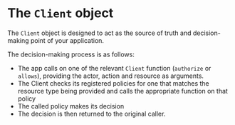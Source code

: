 # The `Client` object

The `Client` object is designed to act as the source of truth and decision-making point of your application.

The decision-making process is as follows:
  - The app calls on one of the relevant `Client` function (`authorize` or `allows`), providing the actor, action and resource as arguments.
  - The Client checks its registered policies for one that matches the resource type being provided and calls the appropriate function on that policy
  - The called policy makes its decision
  - The decision is then returned to the original caller.
